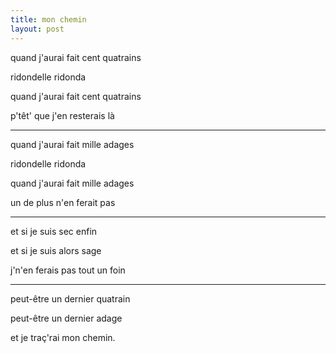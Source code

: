 ```yaml
---
title: mon chemin
layout: post
---
```


quand j'aurai fait cent quatrains

ridondelle ridonda

quand j'aurai fait cent quatrains

p'têt' que j'en resterais là

---

quand j'aurai fait mille adages

ridondelle ridonda

quand j'aurai fait mille adages

un de plus n'en ferait pas

---

et si je suis sec enfin

et si je suis alors sage

j'n'en ferais pas tout un foin

---

peut-être un dernier quatrain

peut-être un dernier adage

et je traç'rai mon chemin.
